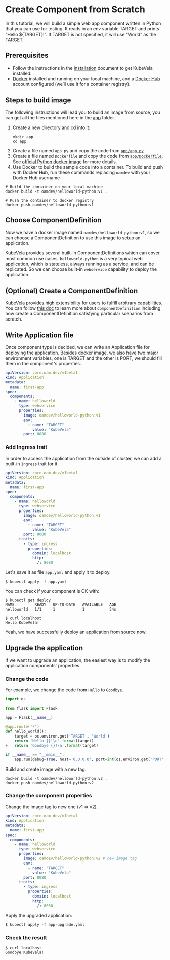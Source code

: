 # Create Component from Scratch

In this tutorial, we will build a simple web app component written in Python
that you can use for testing.
It reads in an env variable TARGET and prints “Hello \${TARGET}!“.
If TARGET is not specified, it will use “World” as the TARGET.

## Prerequisites

* Follow the instructions in the
[installation](https://kubevela.io/docs/install) document to get KubeVela
installed.
* [Docker](https://www.docker.com/) installed and running on your local machine,
and a [Docker Hub](https://hub.docker.com) account configured (we’ll use it for
a container registry).

## Steps to build image

The following instructions will lead you to build an image from source, you can
get all the files mentioned here in the [app](./app) folder.

1. Create a new directory and cd into it:
    ```shell script
    mkdir app
    cd app
    ```
2. Create a file named `app.py` and copy the code from [`app/app.py`](./app/app.py)
3. Create a file named `Dockerfile` and copy the code from
   [`app/Dockerfile`](./app/Dockerfile), See [official Python docker
   image](https://hub.docker.com/_/python/) for more details.
4. Use Docker to build the sample code into a container. To build and push with
   Docker Hub, run these commands replacing `oamdev` with your Docker Hub
   username

```shell script
# Build the container on your local machine
docker build -t oamdev/helloworld-python:v1 .

# Push the container to docker registry
docker push oamdev/helloworld-python:v1
```
   
## Choose ComponentDefinition 

Now we have a docker image named `oamdev/helloworld-python:v1`, so we can choose a 
ComponentDefinition to use this image to setup an application.

KubeVela provides several built-in ComponentDefinitions which can cover most
common use cases.
`helloworld-python` is a very typical web application, which is stateless,
always running as a service, and can be replicated.
So we can choose built-in `webservice` capability to deploy the application. 

## (Optional) Create a ComponentDefinition

KubeVela provides high extensibility for users to fulfill arbitrary
capabilities.
You can follow [this
doc](https://kubevela.io/docs/platform-engineers/definition-and-templates) to
learn more about `ComponentDefinition` including how create a ComponentDefinition
satisfying particular scenarios from scratch.

## Write Application file

Once component type is decided, we can write an Application file for
deploying the application.
Besides docker image, we also have two major environment variables, one is TARGET
and the other is PORT, we should fill them in the component's properties.

```yaml
apiVersion: core.oam.dev/v1beta1
kind: Application
metadata:
  name: first-app
spec:
  components:
    - name: helloworld
      type: webservice
      properties:
        image: oamdev/helloworld-python:v1
        env:
          - name: "TARGET"
            value: "KubeVela"
        port: 8080
```

### Add Ingress trait

In order to access the application from the outside of cluster, we can add a
built-in `Ingress` trait for it.

```yaml
apiVersion: core.oam.dev/v1beta1
kind: Application
metadata:
  name: first-app
spec:
  components:
    - name: helloworld
      type: webservice
      properties:
        image: oamdev/helloworld-python:v1
        env:
          - name: "TARGET"
            value: "KubeVela"
        port: 8080
      traits:
        - type: ingress
          properties:
            domain: localhost 
            http:
              /: 8080
```

Let's save it as file `app.yaml` and apply it to deploy.

```shell script
$ kubectl apply -f app.yaml
```

You can check if your component is OK with:

```shell script
$ kubectl get deploy
NAME         READY   UP-TO-DATE   AVAILABLE   AGE
helloworld   1/1     1            1           54s

$ curl localhost
Hello KubeVela!
```

Yeah, we have successfully deploy an application from source now.

## Upgrade the application

If we want to upgrade an application, the easiest way is to modify the
application components' properties. 

### Change the code 

For example, we change the code from `Hello` to `Goodbye`.

```python
import os

from flask import Flask

app = Flask(__name__)

@app.route('/')
def hello_world():
    target = os.environ.get('TARGET', 'World')
-   return 'Hello {}!\n'.format(target)
+   return 'Goodbye {}!\n'.format(target)

if __name__ == "__main__":
    app.run(debug=True, host='0.0.0.0', port=int(os.environ.get('PORT', "8080")))
```

Build and create image with a new tag.

```shell script
docker build -t oamdev/helloworld-python:v2 .
docker push oamdev/helloworld-python:v2
``` 

### Change the component properties

Change the image tag to new one (v1 => v2).
```yaml
apiVersion: core.oam.dev/v1beta1
kind: Application
metadata:
  name: first-app
spec:
  components:
    - name: helloworld
      type: webservice
      properties:
        image: oamdev/helloworld-python:v2 # new image tag
        env:
          - name: "TARGET"
            value: "KubeVela"
        port: 8080
      traits:
        - type: ingress
          properties:
            domain: localhost 
            http:
              /: 8080
```

Apply the upgraded application:

```console
$ kubectl apply -f app-upgrade.yaml 
```

### Check the result

```shell script
$ curl localhost
Goodbye KubeVela!
```
